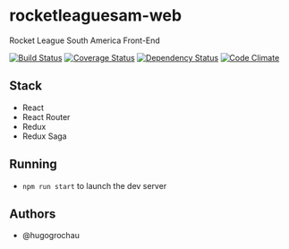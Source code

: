 # rocketleaguesam-web
Rocket League South America Front-End

[![Build Status](https://travis-ci.org/hugogrochau/rocketleaguesam-web.svg?branch=master)](https://travis-ci.org/hugogrochau/rocketleaguesam-web)
[![Coverage Status](https://coveralls.io/repos/github/hugogrochau/rocketleaguesam-web/badge.svg?branch=master)](https://coveralls.io/github/hugogrochau/rocketleaguesam-web?branch=master)
[![Dependency Status](https://www.versioneye.com/user/projects/58825cdae25f590036536224/badge.svg?style=flat-square)](https://www.versioneye.com/user/projects/58825cdae25f590036536224)
[![Code Climate](https://codeclimate.com/github/hugogrochau/rocketleaguesam-web.svg)](https://codeclimate.com/github/hugogrochau/rocketleaguesam-web)

## Stack
* React
* React Router
* Redux
* Redux Saga

## Running
* `npm run start` to launch the dev server 

## Authors
* @hugogrochau
